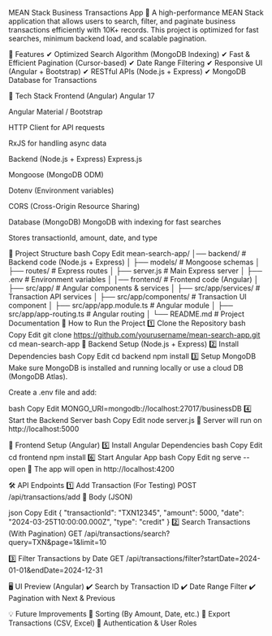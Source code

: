 MEAN Stack Business Transactions App 🚀
A high-performance MEAN Stack application that allows users to search, filter, and paginate business transactions efficiently with 10K+ records. This project is optimized for fast searches, minimum backend load, and scalable pagination.

🔹 Features
✔ Optimized Search Algorithm (MongoDB Indexing)
✔ Fast & Efficient Pagination (Cursor-based)
✔ Date Range Filtering
✔ Responsive UI (Angular + Bootstrap)
✔ RESTful APIs (Node.js + Express)
✔ MongoDB Database for Transactions

📌 Tech Stack
Frontend (Angular)
Angular 17

Angular Material / Bootstrap

HTTP Client for API requests

RxJS for handling async data

Backend (Node.js + Express)
Express.js

Mongoose (MongoDB ODM)

Dotenv (Environment variables)

CORS (Cross-Origin Resource Sharing)

Database (MongoDB)
MongoDB with indexing for fast searches

Stores transactionId, amount, date, and type

📂 Project Structure
bash
Copy
Edit
mean-search-app/
│── backend/                   # Backend code (Node.js + Express)
│   ├── models/                 # Mongoose schemas
│   ├── routes/                 # Express routes
│   ├── server.js               # Main Express server
│   ├── .env                    # Environment variables
│
│── frontend/                   # Frontend code (Angular)
│   ├── src/app/                # Angular components & services
│   ├── src/app/services/       # Transaction API services
│   ├── src/app/components/     # Transaction UI component
│   ├── src/app/app.module.ts   # Angular module
│   ├── src/app/app-routing.ts  # Angular routing
│
└── README.md                   # Project Documentation
🚀 How to Run the Project
1️⃣ Clone the Repository
bash
Copy
Edit
git clone https://github.com/yourusername/mean-search-app.git
cd mean-search-app
📌 Backend Setup (Node.js + Express)
2️⃣ Install Dependencies
bash
Copy
Edit
cd backend
npm install
3️⃣ Setup MongoDB
Make sure MongoDB is installed and running locally or use a cloud DB (MongoDB Atlas).

Create a .env file and add:

bash
Copy
Edit
MONGO_URI=mongodb://localhost:27017/businessDB
4️⃣ Start the Backend Server
bash
Copy
Edit
node server.js
📌 Server will run on http://localhost:5000

🎨 Frontend Setup (Angular)
5️⃣ Install Angular Dependencies
bash
Copy
Edit
cd frontend
npm install
6️⃣ Start Angular App
bash
Copy
Edit
ng serve --open
📌 The app will open in http://localhost:4200

🛠 API Endpoints
1️⃣ Add Transaction (For Testing)
POST /api/transactions/add
📌 Body (JSON)

json
Copy
Edit
{
  "transactionId": "TXN12345",
  "amount": 5000,
  "date": "2024-03-25T10:00:00.000Z",
  "type": "credit"
}
2️⃣ Search Transactions (With Pagination)
GET /api/transactions/search?query=TXN&page=1&limit=10

3️⃣ Filter Transactions by Date
GET /api/transactions/filter?startDate=2024-01-01&endDate=2024-12-31

🖥 UI Preview (Angular)
✔ Search by Transaction ID
✔ Date Range Filter
✔ Pagination with Next & Previous

💡 Future Improvements
🔹 Sorting (By Amount, Date, etc.)
🔹 Export Transactions (CSV, Excel)
🔹 Authentication & User Roles
